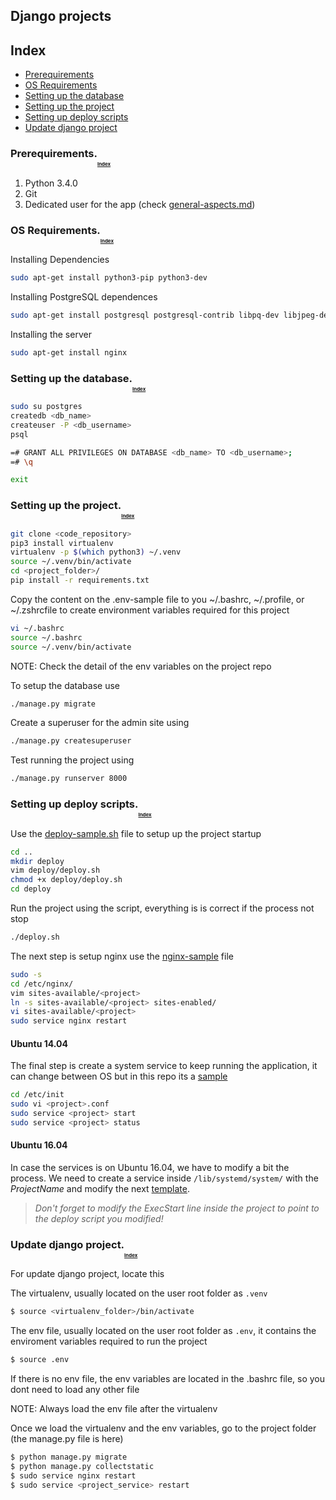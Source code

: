 Django projects
------

## Index<a name="index"></a>

* [Prerequirements](#pre-requirements)
* [OS Requirements](#os-requirements)
* [Setting up the database](#database-setup)
* [Setting up the project](#project-setup)
* [Setting up deploy scripts](#scripts-setup)
* [Update django project](#update-django-project)


### Prerequirements.<a name="pre-requirements"></a><sub><sub><sub><sub>[Index](#index)</sub></sub></sub></sub>

1. Python 3.4.0
2. Git
3. Dedicated user for the app (check [general-aspects.md](https://github.com/BlickLabs/devops/blob/master/README.md#general-aspects))

### OS Requirements.<a name="os-requirements"></a><sub><sub><sub><sub>[Index](#index)</sub></sub></sub></sub>

Installing Dependencies

```bash
sudo apt-get install python3-pip python3-dev
```

Installing PostgreSQL dependences

```bash
sudo apt-get install postgresql postgresql-contrib libpq-dev libjpeg-dev
```

Installing the server

```bash
sudo apt-get install nginx
```

### Setting up the database.<a name="database-setup"></a><sub><sub><sub><sub>[Index](#index)</sub></sub></sub></sub>

```bash
sudo su postgres
createdb <db_name>
createuser -P <db_username>
psql

=# GRANT ALL PRIVILEGES ON DATABASE <db_name> TO <db_username>;
=# \q

exit
```

### Setting up the project.<a name="project-setup"></a><sub><sub><sub><sub>[Index](#index)</sub></sub></sub></sub>

```bash
git clone <code_repository>
pip3 install virtualenv
virtualenv -p $(which python3) ~/.venv
source ~/.venv/bin/activate
cd <project_folder>/
pip install -r requirements.txt
```

Copy the content on the .env-sample file to you ~/.bashrc, ~/.profile, or ~/.zshrcfile to create environment variables required for this project

```bash
vi ~/.bashrc
source ~/.bashrc
source ~/.venv/bin/activate
```
NOTE: Check the detail of the env variables on the project repo

To setup the database use 

```bash
./manage.py migrate
```

Create a superuser for the admin site using

```bash
./manage.py createsuperuser
```

Test running the project using

```bash
./manage.py runserver 8000
```

### Setting up deploy scripts.<a name="scripts-setup"></a><sub><sub><sub><sub>[Index](#index)</sub></sub></sub></sub>

Use the [deploy-sample.sh](https://github.com/BlickLabs/DevOps/blob/master/resources/deploy-sample.sh) file to setup 
up the project startup

```bash
cd ..
mkdir deploy
vim deploy/deploy.sh
chmod +x deploy/deploy.sh
cd deploy
```

Run the project using the script, everything is is correct if the process not stop

```bash
./deploy.sh
```

The next step is setup nginx use the [nginx-sample](https://github.com/BlickLabs/DevOps/blob/master/resources/nginx-sample) file

```bash
sudo -s
cd /etc/nginx/
vim sites-available/<project>
ln -s sites-available/<project> sites-enabled/
vi sites-available/<project>
sudo service nginx restart
```

#### Ubuntu 14.04

The final step is create a system service to keep running the application, it can change between OS but in this repo its a 
[sample](https://github.com/BlickLabs/DevOps/blob/master/resources/service_sample.conf)

```bash
cd /etc/init
sudo vi <project>.conf
sudo service <project> start
sudo service <project> status
```

#### Ubuntu 16.04

In case the services is on Ubuntu 16.04, we have to modify a bit the process. 
We need to create a service inside `/lib/systemd/system/` with the *ProjectName* and modify the next [template](https://github.com/BlickLabs/DevOps/blob/master/resources/projectService.conf).

> *Don't forget to modify the ExecStart line inside the project to point to the deploy script you modified!*

### Update django project.<a name="update-django-project"></a><sub><sub><sub><sub>[Index](#index)</sub></sub></sub></sub>


For update django project, locate this

The virtualenv, usually located on the user root folder as ``` .venv ```

```bash
$ source <virtualenv_folder>/bin/activate
```

The env file, usually located on the user root folder as ``` .env ```, it contains the enviroment variables required to 
run the project

```bash
$ source .env
```

If there is no env file, the env variables are located in the .bashrc file, so you dont need to load any other file

NOTE: Always load the env file after the virtualenv

Once we load the virtualenv and the env variables, go to the project folder (the manage.py file is here)

```bash
$ python manage.py migrate
$ python manage.py collectstatic
$ sudo service nginx restart
$ sudo service <project_service> restart
```